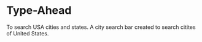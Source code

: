 # Type-Ahead
To search USA cities and states.
A city search bar created to search citites of United States.

